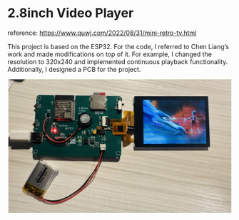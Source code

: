 # 2.8inch Video Player

reference: https://www.quwj.com/2022/08/31/mini-retro-tv.html

This project is based on the ESP32. For the code, I referred to Chen Liang’s work and made modifications on top of it. For example, I changed the resolution to 320x240 and implemented continuous playback functionality. Additionally, I designed a PCB for the project. 

<div align=center>
	<img src="https://github.com/myry07/2.8inch-video-player/blob/main/04.Fotos/pcb1.jpg" width="500" height="300">
</div>